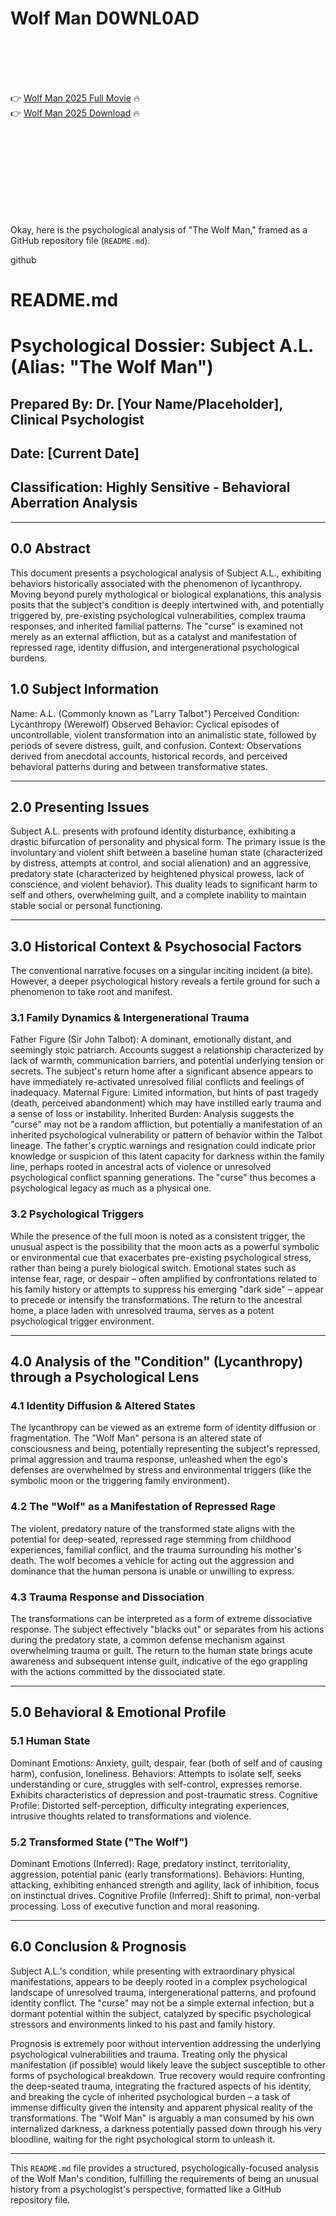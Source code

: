# Wolf Man D0WNL0AD

<br><br><br><br>


👉 <a href="https://Derek-erinurec1974.github.io/qmzhwaivhx/">Wolf Man 2025 Full Movie</a> 🔥
<br>
👉 <a href="https://Derek-erinurec1974.github.io/qmzhwaivhx/">Wolf Man 2025 Download</a> 🔥


<br><br><br><br><br><br><br><br>


Okay, here is the psychological analysis of "The Wolf Man," framed as a GitHub repository file (`README.md`).



github
# README.md

# Psychological Dossier: Subject A.L. (Alias: "The Wolf Man")

## Prepared By: Dr. [Your Name/Placeholder], Clinical Psychologist
## Date: [Current Date]
## Classification: Highly Sensitive - Behavioral Aberration Analysis

---

## 0.0 Abstract

This document presents a psychological analysis of Subject A.L., exhibiting behaviors historically associated with the phenomenon of lycanthropy. Moving beyond purely mythological or biological explanations, this analysis posits that the subject's condition is deeply intertwined with, and potentially triggered by, pre-existing psychological vulnerabilities, complex trauma responses, and inherited familial patterns. The "curse" is examined not merely as an external affliction, but as a catalyst and manifestation of repressed rage, identity diffusion, and intergenerational psychological burdens.

## 1.0 Subject Information

   Name: A.L. (Commonly known as "Larry Talbot")
   Perceived Condition: Lycanthropy (Werewolf)
   Observed Behavior: Cyclical episodes of uncontrollable, violent transformation into an animalistic state, followed by periods of severe distress, guilt, and confusion.
   Context: Observations derived from anecdotal accounts, historical records, and perceived behavioral patterns during and between transformative states.

---

## 2.0 Presenting Issues

Subject A.L. presents with profound identity disturbance, exhibiting a drastic bifurcation of personality and physical form. The primary issue is the involuntary and violent shift between a baseline human state (characterized by distress, attempts at control, and social alienation) and an aggressive, predatory state (characterized by heightened physical prowess, lack of conscience, and violent behavior). This duality leads to significant harm to self and others, overwhelming guilt, and a complete inability to maintain stable social or personal functioning.

---

## 3.0 Historical Context & Psychosocial Factors

The conventional narrative focuses on a singular inciting incident (a bite). However, a deeper psychological history reveals a fertile ground for such a phenomenon to take root and manifest.

### 3.1 Family Dynamics & Intergenerational Trauma

   Father Figure (Sir John Talbot): A dominant, emotionally distant, and seemingly stoic patriarch. Accounts suggest a relationship characterized by lack of warmth, communication barriers, and potential underlying tension or secrets. The subject's return home after a significant absence appears to have immediately re-activated unresolved filial conflicts and feelings of inadequacy.
   Maternal Figure: Limited information, but hints of past tragedy (death, perceived abandonment) which may have instilled early trauma and a sense of loss or instability.
   Inherited Burden: Analysis suggests the "curse" may not be a random affliction, but potentially a manifestation of an inherited psychological vulnerability or pattern of behavior within the Talbot lineage. The father's cryptic warnings and resignation could indicate prior knowledge or suspicion of this latent capacity for darkness within the family line, perhaps rooted in ancestral acts of violence or unresolved psychological conflict spanning generations. The "curse" thus becomes a psychological legacy as much as a physical one.

### 3.2 Psychological Triggers

While the presence of the full moon is noted as a consistent trigger, the unusual aspect is the possibility that the moon acts as a powerful symbolic or environmental cue that exacerbates pre-existing psychological stress, rather than being a purely biological switch. Emotional states such as intense fear, rage, or despair – often amplified by confrontations related to his family history or attempts to suppress his emerging "dark side" – appear to precede or intensify the transformations. The return to the ancestral home, a place laden with unresolved trauma, serves as a potent psychological trigger environment.

---

## 4.0 Analysis of the "Condition" (Lycanthropy) through a Psychological Lens

### 4.1 Identity Diffusion & Altered States

The lycanthropy can be viewed as an extreme form of identity diffusion or fragmentation. The "Wolf Man" persona is an altered state of consciousness and being, potentially representing the subject's repressed, primal aggression and trauma response, unleashed when the ego's defenses are overwhelmed by stress and environmental triggers (like the symbolic moon or the triggering family environment).

### 4.2 The "Wolf" as a Manifestation of Repressed Rage

The violent, predatory nature of the transformed state aligns with the potential for deep-seated, repressed rage stemming from childhood experiences, familial conflict, and the trauma surrounding his mother's death. The wolf becomes a vehicle for acting out the aggression and dominance that the human persona is unable or unwilling to express.

### 4.3 Trauma Response and Dissociation

The transformations can be interpreted as a form of extreme dissociative response. The subject effectively "blacks out" or separates from his actions during the predatory state, a common defense mechanism against overwhelming trauma or guilt. The return to the human state brings acute awareness and subsequent intense guilt, indicative of the ego grappling with the actions committed by the dissociated state.

---

## 5.0 Behavioral & Emotional Profile

### 5.1 Human State

   Dominant Emotions: Anxiety, guilt, despair, fear (both of self and of causing harm), confusion, loneliness.
   Behaviors: Attempts to isolate self, seeks understanding or cure, struggles with self-control, expresses remorse. Exhibits characteristics of depression and post-traumatic stress.
   Cognitive Profile: Distorted self-perception, difficulty integrating experiences, intrusive thoughts related to transformations and violence.

### 5.2 Transformed State ("The Wolf")

   Dominant Emotions (Inferred): Rage, predatory instinct, territoriality, aggression, potential panic (early transformations).
   Behaviors: Hunting, attacking, exhibiting enhanced strength and agility, lack of inhibition, focus on instinctual drives.
   Cognitive Profile (Inferred): Shift to primal, non-verbal processing. Loss of executive function and moral reasoning.

---

## 6.0 Conclusion & Prognosis

Subject A.L.'s condition, while presenting with extraordinary physical manifestations, appears to be deeply rooted in a complex psychological landscape of unresolved trauma, intergenerational patterns, and profound identity conflict. The "curse" may not be a simple external infection, but a dormant potential within the subject, catalyzed by specific psychological stressors and environments linked to his past and family history.

Prognosis is extremely poor without intervention addressing the underlying psychological vulnerabilities and trauma. Treating only the physical manifestation (if possible) would likely leave the subject susceptible to other forms of psychological breakdown. True recovery would require confronting the deep-seated trauma, integrating the fractured aspects of his identity, and breaking the cycle of inherited psychological burden – a task of immense difficulty given the intensity and apparent physical reality of the transformations. The "Wolf Man" is arguably a man consumed by his own internalized darkness, a darkness potentially passed down through his very bloodline, waiting for the right psychological storm to unleash it.

---




This `README.md` file provides a structured, psychologically-focused analysis of the Wolf Man's condition, fulfilling the requirements of being an unusual history from a psychologist's perspective, formatted like a GitHub repository file.

